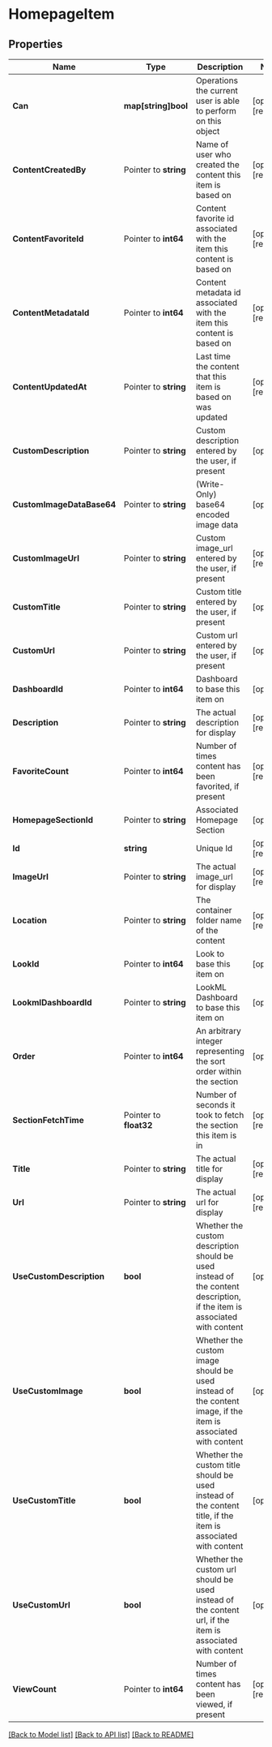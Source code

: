 # HomepageItem

## Properties

Name | Type | Description | Notes
------------ | ------------- | ------------- | -------------
**Can** | **map[string]bool** | Operations the current user is able to perform on this object | [optional] [readonly] 
**ContentCreatedBy** | Pointer to **string** | Name of user who created the content this item is based on | [optional] [readonly] 
**ContentFavoriteId** | Pointer to **int64** | Content favorite id associated with the item this content is based on | [optional] [readonly] 
**ContentMetadataId** | Pointer to **int64** | Content metadata id associated with the item this content is based on | [optional] [readonly] 
**ContentUpdatedAt** | Pointer to **string** | Last time the content that this item is based on was updated | [optional] [readonly] 
**CustomDescription** | Pointer to **string** | Custom description entered by the user, if present | [optional] 
**CustomImageDataBase64** | Pointer to **string** | (Write-Only) base64 encoded image data | [optional] 
**CustomImageUrl** | Pointer to **string** | Custom image_url entered by the user, if present | [optional] [readonly] 
**CustomTitle** | Pointer to **string** | Custom title entered by the user, if present | [optional] 
**CustomUrl** | Pointer to **string** | Custom url entered by the user, if present | [optional] 
**DashboardId** | Pointer to **int64** | Dashboard to base this item on | [optional] 
**Description** | Pointer to **string** | The actual description for display | [optional] [readonly] 
**FavoriteCount** | Pointer to **int64** | Number of times content has been favorited, if present | [optional] [readonly] 
**HomepageSectionId** | Pointer to **string** | Associated Homepage Section | [optional] 
**Id** | **string** | Unique Id | [optional] [readonly] 
**ImageUrl** | Pointer to **string** | The actual image_url for display | [optional] [readonly] 
**Location** | Pointer to **string** | The container folder name of the content | [optional] [readonly] 
**LookId** | Pointer to **int64** | Look to base this item on | [optional] 
**LookmlDashboardId** | Pointer to **string** | LookML Dashboard to base this item on | [optional] 
**Order** | Pointer to **int64** | An arbitrary integer representing the sort order within the section | [optional] 
**SectionFetchTime** | Pointer to **float32** | Number of seconds it took to fetch the section this item is in | [optional] [readonly] 
**Title** | Pointer to **string** | The actual title for display | [optional] [readonly] 
**Url** | Pointer to **string** | The actual url for display | [optional] [readonly] 
**UseCustomDescription** | **bool** | Whether the custom description should be used instead of the content description, if the item is associated with content | [optional] 
**UseCustomImage** | **bool** | Whether the custom image should be used instead of the content image, if the item is associated with content | [optional] 
**UseCustomTitle** | **bool** | Whether the custom title should be used instead of the content title, if the item is associated with content | [optional] 
**UseCustomUrl** | **bool** | Whether the custom url should be used instead of the content url, if the item is associated with content | [optional] 
**ViewCount** | Pointer to **int64** | Number of times content has been viewed, if present | [optional] [readonly] 

[[Back to Model list]](../README.md#documentation-for-models) [[Back to API list]](../README.md#documentation-for-api-endpoints) [[Back to README]](../README.md)


